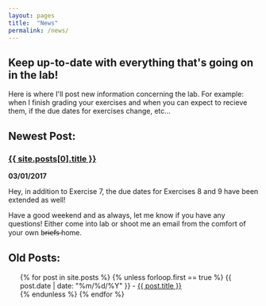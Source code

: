 ```yaml
---
layout: pages
title:  "News"
permalink: /news/
---
```


## Keep up-to-date with everything that's going on in the lab!

Here is where I'll post new information concerning the lab. For example: when I finish grading your exercises and when you can expect to recieve them, if the due dates for exercises change, etc...

## Newest Post:

### <a href="/cs135{{ site.posts[0].url }}">{{ site.posts[0].title }}</a>
**03/01/2017**

Hey, in addition to Exercise 7, the due dates for Exercises 8 and 9 have been extended as well!

Have a good weekend and as always, let me know if you have any questions! Either come into lab or 
shoot me an email from the comfort of your own b̶r̶i̶e̶f̶s̶  home.

## Old Posts:

<ul>
  {% for post in site.posts %}
    {% unless forloop.first == true %}
      {{ post.date | date: "%m/%d/%Y" }} - <a href="/cs135{{ post.url }}">{{ post.title }}</a>
      <br>
    {% endunless %}
  {% endfor %}
</ul>

